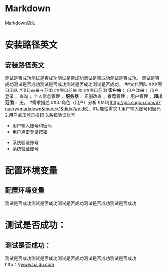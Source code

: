 # Markdown
Markdown语法
#	安装路径英文
## 安装路径英文
  测试是否成功测试是否成功测试是否成功测试是否成功测试是否成功。
  测试是否成功测试是否成功测试是否成功测试是否成功测试是否成功。
##文档团队 
XXX项目团队
#项目前景与范围
##项目前景
略
##项目范围
**客户端：**
用户注册；
用户登录；
查询；
个人信息管理；
**服务器：**
正删改查；
推荐管理；
用户管理；
**超出范围：**
无。
#需求描述
##3.1角色（用户）分析
![MD](http://pic.sogou.com/d?query=markdown&mode=1&did=7#did6）
#功能性需求
1.用户输入账号和密码
2.用户点击登录按钮
3.系统验证账号

- 用户输入账号和密码
- 用户点击登录按钮
+ 系统验证账号
+ 系统验证账号
# 配置环境变量
## 配置环境变量
  测试是否成功测试是否成功测试是否成功测试是否成功测试是否成功
# 测试是否成功：
## 测试是否成功：
  测试是否成功测试是否成功测试是否成功测试是否成功测试是否成功
http：//www.baidu.com
